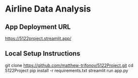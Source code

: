 # Airline Data Analysis

## App Deployment URL

https://5122project.streamlit.app/

## Local Setup Instructions

git clone https://github.com/matthew-trifonov/5122Project.git
cd 5122Project
pip install -r requirements.txt
streamlit run app.py
